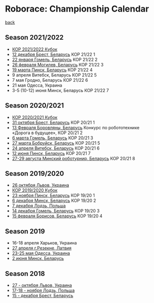 # Roborace: Сhampionship Сalendar
[back](./)


## Season 2021/2022

* [КОР 2021/2022 Кубок](https://docs.google.com/spreadsheets/d/12ykoNomK4MrYc7CxbJbvWzr_XHvaMdJ42-qf5h5Plh0/edit#gid=0)
* [12 декабря Брест, Беларусь](https://robofinist.ru/event/597) КОР 21/22 1
* [22 января Гомель, Беларусь](https://robofinist.ru/event/614) КОР 21/22 2
* [26 февраля Могилев, Беларусь](https://robofinist.ru/event/627) КОР 21/22 3
* [19 марта Пинск, Беларусь](https://robofinist.ru/event/647) КОР 21/22 4
* 9 апреля Витебск, Беларусь КОР 21/22 5
* 7 мая Гродно, Беларусь КОР 21/22 6
* 21 мая Одесса, Украина
* 3-5 (10-12) июня Минск, Беларусь КОР 21/22 7


## Season 2020/2021

* [КОР 2020/2021 Кубок](https://docs.google.com/spreadsheets/d/1aRPZXVsGIPZH5Jd0szDepxk1ALcuXL7vmPe8pLU7lyw/edit?usp=sharing)
* [31 октября Брест, Беларусь](https://smartrobofest.by/) КОР 20/21 1
* [13 Февраля Боровляны, Беларусь](https://moiro.by/%D0%BD%D0%B0%D0%BF%D1%80%D0%B0%D0%B2%D0%BB%D0%B5%D0%BD%D0%B8%D1%8F/%D1%80%D0%B0%D0%B1%D0%BE%D1%82%D0%B0-%D1%81-%D0%B4%D0%B5%D1%82%D1%8C%D0%BC%D0%B8-%D0%B8-%D1%83%D1%87%D0%B0%D1%89%D0%B8%D0%BC%D0%B8%D1%81%D1%8F/%D0%BA%D0%BE%D0%BD%D0%BA%D1%83%D1%80%D1%81%D1%8B-%D1%84%D0%B5%D1%81%D1%82%D0%B8%D0%B2%D0%B0%D0%BB%D0%B8-%D0%BA%D0%BE%D0%BD%D1%84%D0%B5%D1%80%D0%B5%D0%BD%D1%86%D0%B8%D0%B8/%D0%BE%D0%B1%D0%BB-%D0%BA%D0%BE%D0%BD%D0%BA-%D1%84%D0%B5%D1%81%D1%82-%D0%BA%D0%BE%D0%BD%D1%84/%D0%B4%D0%BE%D1%80%D0%BE%D0%B3%D0%B0-%D0%B2-%D0%B1%D1%83%D0%B4%D1%83%D1%89%D0%B5%D0%B5) Конкурс по робототехнике «Дорога в будущее», КОР 20/21 2
* [6 марта Гомель, Беларусь](https://robofinist.ru/event/473) КОР 20/21 3
* [27 марта Бобруйск, Беларусь](https://robofinist.ru/event/490) КОР 20/21 5
* [24 апреля Витебск, Беларусь](https://robofinist.ru/event/508) КОР 20/21 6
* [12 июня Пинск, Беларусь](https://robofinist.ru/event/525) КОР 20/21 7
* [27-29 августа Минский роботурнир, Беларусь](https://robofinist.ru/event/556) КОР 20/21 8


## Season 2019/2020
* [26 октября Львов, Украина](http://lp.edu.ua/event/2019/konkurs-vseukrayinski-zmagannya-z-peregoniv-avtonomnyh-robotiv-za-kubok-lvivskoyi)
* [КОР 2019/2020 Кубок](https://docs.google.com/spreadsheets/d/16iVDeXhXrdX3xJ5LTgUFnngOgNxz39GFAKnkQA_geu8/edit?usp=sharing)
* [23 ноября Пинск, Беларусь](http://roboturnir.by/registratsiya-kor/) КОР 19/20 1
* [6 декабря Минск, Беларусь](http://roboturnir.by/registratsiya-kor/) КОР 19/20 2
* [7 декабря Лодзь, Польша](http://skaner.p.lodz.pl/sumochallenge/)
* [14 декабря Гомель, Беларусь](http://roboturnir.by/registratsiya-kor/) КОР 19/20 3
* [15 февраля Борисов, Беларусь](http://adm.moiro.by/reg_kor/) КОР 19/20 4


## Season 2019

* 16-18 апреля Харьков, Украина
* [27 апреля г.Резекне, Латвия](http://latvianroboticchampionship.lv/latvianroboticchampionship/)
* [23-25 мая Одесса, Украина](https://www.robot.onaft.edu.ua/roborace.html)
* [2 июня Минск, Беларусь](http://roboturnir.by/)


## Season 2018

* [27 - октября Львов, Украина](http://lp.edu.ua/robocup)
* [17-18 - ноября Лодзь, Польша](http://skaner.p.lodz.pl/sumochallenge/)
* [15 - декабря Брест, Беларусь](http://smartrobofest.by/)
